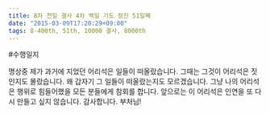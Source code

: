 ```yaml
---
title: 8차 천일 결사 4차 백일 기도 정진 51일째
date: "2015-03-09T17:20:29+09:00"
tags: 8-400th, 51th, 10000 결사, 8000th
---
```


#수행일지

명상중 제가 과거에 지었던 어리석은 일들이 떠올랐습니다. 그때는 그것이 어리석은 짓인지도 몰랐습니다. 왜 갑자기 그 일들이 떠올랐는지도 모르겠습니다. 그냥 나의 어리석은 행위로 힘들어했을 모든 분들에게 참회를 합니다. 앞으로는 이 어리석은 인연을 또 다시 만들고 싶지 않습니다. 감사합니다. 부처님!
